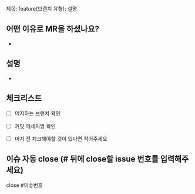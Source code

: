 제목: feature(브랜치 유형): 설명

## 어떤 이유로 MR을 하셨나요?
- 

## 설명
- 

## 체크리스트
- [ ] 머지하는 브랜치 확인
- [ ] 커밋 메세지명 확인
- [ ] 머지 전 체크해야할 것이 있다면 적어주세요


## 이슈 자동 close (# 뒤에 close할 issue 번호를 입력해주세요) 
close #이슈번호
